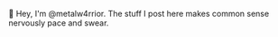 🍻 Hey, I'm @metalw4rrior. The stuff I post here makes common sense nervously pace and swear.

<!---
metalw4rrior/metalw4rrior is a ✨ special ✨ repository because its `README.md` (this file) appears on your GitHub profile.
You can click the Preview link to take a look at your changes. 
--->
